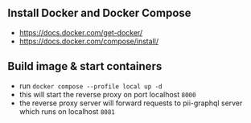 ## Install Docker and Docker Compose
- https://docs.docker.com/get-docker/
- https://docs.docker.com/compose/install/

## Build image & start containers
- run `docker compose --profile local up -d`
- this will start the reverse proxy on port localhost `8000`
- the reverse proxy server will forward requests to pii-graphql server which runs on localhost `8081`